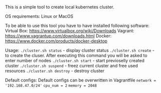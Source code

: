 This is a simple tool to create local kubernetes cluster.

OS requirements: Linux or MacOS

To be able to use this tool you have to have installed following software:
Virtual Box: https://www.virtualbox.org/wiki/Downloads
Vagrant: https://www.vagrantup.com/downloads.html
Docker: https://www.docker.com/products/docker-desktop

Usage:
    ```./cluster.sh status``` - display cluster status
    ```./cluster.sh create``` - to create the cluser. After executing this command you will be asked to enter number of nodes
    ```./cluster.sh start``` - start previoselly created cluster
    ```./cluster.sh suspend``` - freez current cluster and free used resources
    ```./cluster.sh destroy``` - destroy cluster



Default configs:
    Default configs can be overwritten in Vagrantfile
    ```network = '192.168.47.0/24'```
    ```cpu_num = 2```
    ```memory = 2048```
